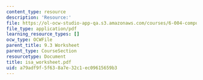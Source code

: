 ```yaml
---
content_type: resource
description: 'Resource:'
file: https://ol-ocw-studio-app-qa.s3.amazonaws.com/courses/6-004-computation-structures-spring-2017/a79adf9f5f638a7e32c1ec09615659b3_isa_worksheet.pdf
file_type: application/pdf
learning_resource_types: []
ocw_type: OCWFile
parent_title: 9.3 Worksheet
parent_type: CourseSection
resourcetype: Document
title: isa_worksheet.pdf
uid: a79adf9f-5f63-8a7e-32c1-ec09615659b3
---
```

